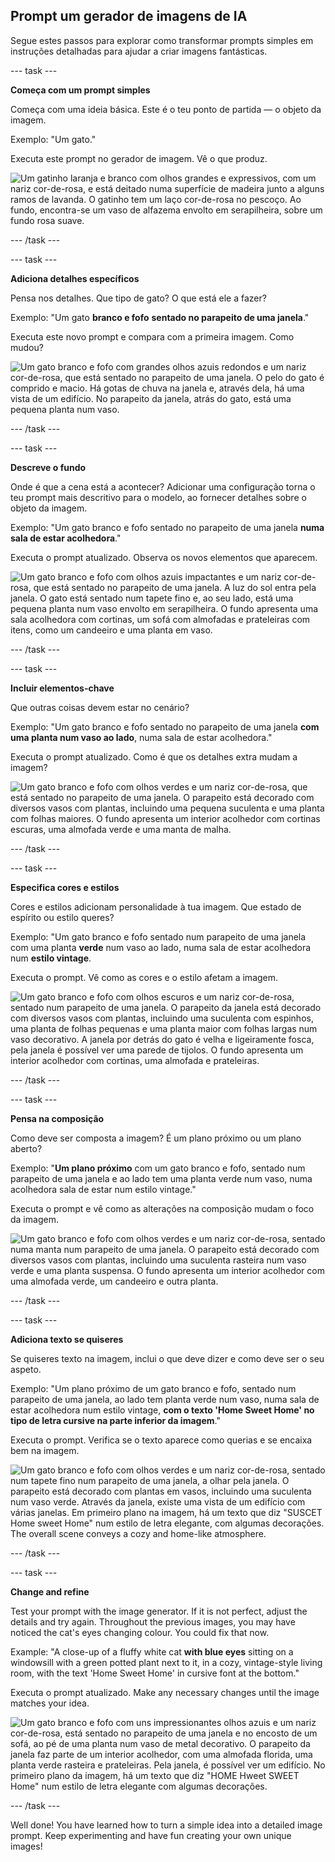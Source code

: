 ## Prompt um gerador de imagens de IA

Segue estes passos para explorar como transformar prompts simples em instruções detalhadas para ajudar a criar imagens fantásticas.

\--- task ---

**Começa com um prompt simples**

Começa com uma ideia básica. Este é o teu ponto de partida — o objeto da imagem.

Exemplo: "Um gato."

Executa este prompt no gerador de imagem. Vê o que produz.

![Um gatinho laranja e branco com olhos grandes e expressivos, com um nariz cor-de-rosa, e está deitado numa superfície de madeira junto a alguns ramos de lavanda. O gatinho tem um laço cor-de-rosa no pescoço. Ao fundo, encontra-se um vaso de alfazema envolto em serapilheira, sobre um fundo rosa suave.](images/prompt.jpg)

\--- /task ---

\--- task ---

**Adiciona detalhes específicos**

Pensa nos detalhes. Que tipo de gato? O que está ele a fazer?

Exemplo: "Um gato **branco e fofo** **sentado no parapeito de uma janela**."

Executa este novo prompt e compara com a primeira imagem. Como mudou?

![Um gato branco e fofo com grandes olhos azuis redondos e um nariz cor-de-rosa, que está sentado no parapeito de uma janela. O pelo do gato é comprido e macio. Há gotas de chuva na janela e, através dela, há uma vista de um edifício. No parapeito da janela, atrás do gato, está uma pequena planta num vaso.](images/prompt2.jpg)

\--- /task ---

\--- task ---

**Descreve o fundo**

Onde é que a cena está a acontecer? Adicionar uma configuração torna o teu prompt mais descritivo para o modelo, ao fornecer detalhes sobre o objeto da imagem.

Exemplo: "Um gato branco e fofo sentado no parapeito de uma janela **numa sala de estar acolhedora**."

Executa o prompt atualizado. Observa os novos elementos que aparecem.

![Um gato branco e fofo com olhos azuis impactantes e um nariz cor-de-rosa, que está sentado no parapeito de uma janela. A luz do sol entra pela janela. O gato está sentado num tapete fino e, ao seu lado, está uma pequena planta num vaso envolto em serapilheira. O fundo apresenta uma sala acolhedora com cortinas, um sofá com almofadas e prateleiras com itens, como um candeeiro e uma planta em vaso.](images/prompt3.jpg)

\--- /task ---

\--- task ---

**Incluir elementos-chave**

Que outras coisas devem estar no cenário?

Exemplo: "Um gato branco e fofo sentado no parapeito de uma janela **com uma planta num vaso ao lado**, numa sala de estar acolhedora."

Executa o prompt atualizado. Como é que os detalhes extra mudam a imagem?

![Um gato branco e fofo com olhos verdes e um nariz cor-de-rosa, que está sentado no parapeito de uma janela. O parapeito está decorado com diversos vasos com plantas, incluindo uma pequena suculenta e uma planta com folhas maiores. O fundo apresenta um interior acolhedor com cortinas escuras, uma almofada verde e uma manta de malha.](images/prompt4.jpg)

\--- /task ---

\--- task ---

**Especifica cores e estilos**

Cores e estilos adicionam personalidade à tua imagem. Que estado de espírito ou estilo queres?

Exemplo: "Um gato branco e fofo sentado num parapeito de uma janela com uma planta **verde** num vaso ao lado, numa sala de estar acolhedora num **estilo vintage**.

Executa o prompt. Vê como as cores e o estilo afetam a imagem.

![Um gato branco e fofo com olhos escuros e um nariz cor-de-rosa, sentado num parapeito de uma janela. O parapeito da janela está decorado com diversos vasos com plantas, incluindo uma suculenta com espinhos, uma planta de folhas pequenas e uma planta maior com folhas largas num vaso decorativo. A janela por detrás do gato é velha e ligeiramente fosca, pela janela é possível ver uma parede de tijolos. O fundo apresenta um interior acolhedor com cortinas, uma almofada e prateleiras.](images/prompt5.jpg)

\--- /task ---

\--- task ---

**Pensa na composição**

Como deve ser composta a imagem? É um plano próximo ou um plano aberto?

Exemplo: "**Um plano próximo** com um gato branco e fofo, sentado num parapeito de uma janela e ao lado tem uma planta verde num vaso, numa acolhedora sala de estar num estilo vintage."

Executa o prompt e vê como as alterações na composição mudam o foco da imagem.

![Um gato branco e fofo com olhos verdes e um nariz cor-de-rosa, sentado numa manta num parapeito de uma janela. O parapeito está decorado com diversos vasos com plantas, incluindo uma suculenta rasteira num vaso verde e uma planta suspensa. O fundo apresenta um interior acolhedor com uma almofada verde, um candeeiro e outra planta.](images/prompt6.jpg)

\--- /task ---

\--- task ---

**Adiciona texto se quiseres**

Se quiseres texto na imagem, inclui o que deve dizer e como deve ser o seu aspeto.

Exemplo: "Um plano próximo de um gato branco e fofo, sentado num parapeito de uma janela, ao lado tem planta verde num vaso, numa sala de estar acolhedora num estilo vintage, **com o texto 'Home Sweet Home' no tipo de letra cursive na parte inferior da imagem**."

Executa o prompt. Verifica se o texto aparece como querias e se encaixa bem na imagem.

![Um gato branco e fofo com olhos verdes e um nariz cor-de-rosa, sentado num tapete fino num parapeito de uma janela, a olhar pela janela. O parapeito está decorado com plantas em vasos, incluindo uma suculenta num vaso verde. Através da janela, existe uma vista de um edifício com várias janelas. Em primeiro plano na imagem, há um texto que diz "SUSCET Home sweet Home" num estilo de letra elegante, com algumas decorações. The overall scene conveys a cozy and home-like atmosphere.](images/prompt7.jpg)

\--- /task ---

\--- task ---

**Change and refine**

Test your prompt with the image generator. If it is not perfect, adjust the details and try again. Throughout the previous images, you may have noticed the cat's eyes changing colour. You could fix that now.

Example: "A close-up of a fluffy white cat **with blue eyes** sitting on a windowsill with a green potted plant next to it, in a cozy, vintage-style living room, with the text 'Home Sweet Home' in cursive font at the bottom."

Executa o prompt atualizado. Make any necessary changes until the image matches your idea.

![Um gato branco e fofo com uns impressionantes olhos azuis e um nariz cor-de-rosa, está sentado no parapeito de uma janela e no encosto de um sofá, ao pé de uma planta num vaso de metal decorativo. O parapeito da janela faz parte de um interior acolhedor, com uma almofada florida, uma planta verde rasteira e prateleiras. Pela janela, é possível ver um edifício. No primeiro plano da imagem, há um texto que diz "HOME Hweet SWEET Home" num estilo de letra elegante com algumas decorações.](images/prompt8.jpg)

\--- /task ---

Well done! You have learned how to turn a simple idea into a detailed image prompt. Keep experimenting and have fun creating your own unique images!

